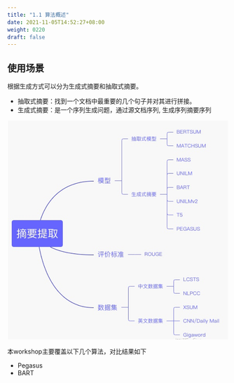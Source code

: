 ```yaml
---
title: "1.1 算法概述"
date: 2021-11-05T14:52:27+08:00
weight: 0220
draft: false
---
```


## 使用场景

根据生成方式可以分为生成式摘要和抽取式摘要。

* 抽取式摘要：找到一个文档中最重要的几个句子并对其进行拼接。
* 生成式摘要：是一个序列生成问题，通过源文档序列, 生成序列摘要序列  

![](algo.png)

本workshop主要覆盖以下几个算法，对比结果如下
* Pegasus
* BART
